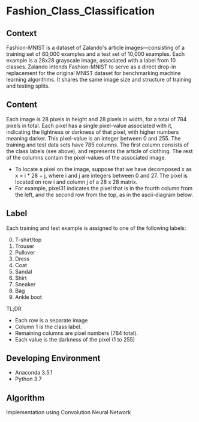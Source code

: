 # Fashion_Class_Classification

## Context
Fashion-MNIST is a dataset of Zalando's article images—consisting of a training set of 60,000 examples and a test set of 10,000 examples. Each example is a 28x28 grayscale image, associated with a label from 10 classes. Zalando intends Fashion-MNIST to serve as a direct drop-in replacement for the original MNIST dataset for benchmarking machine learning algorithms. It shares the same image size and structure of training and testing splits.

## Content  
Each image is 28 pixels in height and 28 pixels in width, for a total of 784 pixels in total. Each pixel has a single pixel-value associated with it, indicating the lightness or darkness of that pixel, with higher numbers meaning darker. This pixel-value is an integer between 0 and 255. The training and test data sets have 785 columns. The first column consists of the class labels (see above), and represents the article of clothing. The rest of the columns contain the pixel-values of the associated image.  

- To locate a pixel on the image, suppose that we have decomposed x as x = i * 28 + j, where i and j are integers between 0 and 27. The pixel is located on row i and column j of a 28 x 28 matrix.  
- For example, pixel31 indicates the pixel that is in the fourth column from the left, and the second row from the top, as in the ascii-diagram below. 

## Label
Each training and test example is assigned to one of the following labels:  

0. T-shirt/top  
1. Trouser  
2. Pullover  
3. Dress  
4. Coat  
5. Sandal  
6. Shirt  
7. Sneaker  
8. Bag  
9. Ankle boot   

TL;DR

- Each row is a separate image
- Column 1 is the class label.
- Remaining columns are pixel numbers (784 total).
- Each value is the darkness of the pixel (1 to 255)  

## Developing Environment
- Anaconda 3.5.1
- Python 3.7

## Algorithm 
Implementation using Convolution Neural Network  
